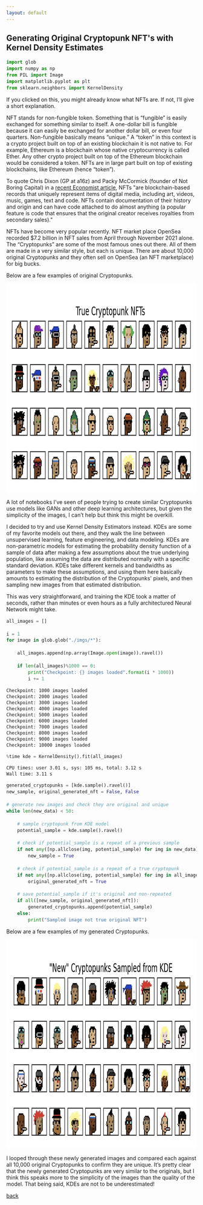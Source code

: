 ```yaml
---
layout: default
---
```


## Generating Original Cryptopunk NFT's with Kernel Density Estimates 

<script type="text/javascript" async="" src="https://cdnjs.cloudflare.com/ajax/libs/mathjax/2.7.4/MathJax.js?config=TeX-MML-AM_CHTML"></script> 

```python 
import glob
import numpy as np
from PIL import Image
import matplotlib.pyplot as plt
from sklearn.neighbors import KernelDensity
```

If you clicked on this, you might already know what NFTs are. If not, I’ll give a short explanation. 

NFT stands for non-fungible token. Something that is “fungible” is easily exchanged for something similar to itself. A one-dollar bill is fungible because it can easily be exchanged for another dollar bill, or even four quarters. Non-fungible basically means “unique.” A “token” in this context is a crypto project built on top of an existing blockchain it is not native to. For example, Ethereum is a blockchain whose native cryptocurrency is called Ether. Any other crypto project built on top of the Ethereum blockchain would be considered a token. NFTs are in large part built on top of existing blockchains, like Ethereum (hence “token”). 

<p>To quote Chris Dixon (GP at a16z) and Packy McCormick (founder of Not Boring Capital) in a <a href="https://www.economist.com/the-world-ahead/2021/11/08/chris-dixon-and-packy-mccormick-on-the-future-of-crypto?utm_medium=social-media.content.np&utm_source=twitter&utm_campaign=editorial-social&utm_content=discovery.content">recent Economist article</a>, NFTs "are blockchain-based records that uniquely represent items of digital media, including art, videos, music, games, text and code. NFTs contain documentation of their history and origin and can have code attached to do almost anything (a popular feature is code that ensures that the original creator receives royalties from secondary sales)."</p>

NFTs have become very popular recently. NFT market place OpenSea recorded $7.2 billion in NFT sales from April through November 2021 alone. The “Cryptopunks” are some of the most famous ones out there. All of them are made in a very similar style, but each is unique. There are about 10,000 original Cryptopunks and they often sell on OpenSea (an NFT marketplace) for big bucks. 

Below are a few examples of original Cryptopunks. 

<img src="nft_samples.jpg" width="1000" height="550"> 

A lot of notebooks I’ve seen of people trying to create similar Cryptopunks use models like GANs and other deep learning architectures, but given the simplicity of the images, I can’t help but think this might be overkill.  

I decided to try and use Kernel Density Estimators instead. KDEs are some of my favorite models out there, and they walk the line between unsupervised learning, feature engineering, and data modeling. KDEs are non-parametric models for estimating the probability density function of a sample of data after making a few assumptions about the true underlying population, like assuming the data are distributed normally with a specific standard deviation. KDEs take different kernels and bandwidths as parameters to make these assumptions, and using them here basically amounts to estimating the distribution of the Cryptopunks' pixels, and then sampling new images from that estimated distribution. 

This was very straightforward, and training the KDE took a matter of seconds, rather than minutes or even hours as a fully architectured Neural Network might take. 

```python 
all_images = [] 

i = 1 
for image in glob.glob("./imgs/*"): 

    all_images.append(np.array(Image.open(image)).ravel())

    if len(all_images)%1000 == 0: 
        print("Checkpoint: {} images loaded".format(i * 1000)) 
        i += 1
``` 
```
Checkpoint: 1000 images loaded
Checkpoint: 2000 images loaded
Checkpoint: 3000 images loaded
Checkpoint: 4000 images loaded
Checkpoint: 5000 images loaded
Checkpoint: 6000 images loaded
Checkpoint: 7000 images loaded
Checkpoint: 8000 images loaded
Checkpoint: 9000 images loaded
Checkpoint: 10000 images loaded
```

```python
%time kde = KernelDensity().fit(all_images)  
```
```
CPU times: user 3.01 s, sys: 105 ms, total: 3.12 s
Wall time: 3.11 s
```

```python 
generated_cryptopunks = [kde.sample().ravel()]  
new_sample, original_generated_nft = False, False 

# generate new images and check they are original and unique 
while len(new_data) < 50:                          

    # sample cryptopunk from KDE model 
    potential_sample = kde.sample().ravel() 

    # check if potential_sample is a repeat of a previous sample 
    if not any([np.allclose(img, potential_sample) for img in new_data]):  
        new_sample = True 
    
    # check if potential_sample is a repeat of a true cryptopunk 
    if not any([np.allclose(img, potential_sample) for img in all_images]):  
        original_generated_nft = True 
    
    # save potential_sample if it's original and non-repeated 
    if all([new_sample, original_generated_nft]):   
        generated_cryptopunks.append(potential_sample)
    else: 
        print("Sampled image not true original NFT")
```

Below are a few examples of my generated Cryptopunks. 

<img src="newly_sampled_cryptopunks_trained_on_all_data.jpg" width="1000" height="550"> 


I looped through these newly generated images and compared each against all 10,000 original Cryptopunks to confirm they are unique. It’s pretty clear that the newly generated Cryptopunks are very similar to the originals, but I think this speaks more to the simplicity of the images than the quality of the model. That being said, KDEs are not to be underestimated! 

[back](./)
